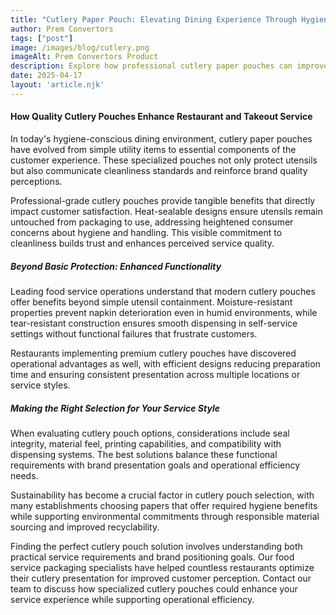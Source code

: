 ```yaml
---
title: "Cutlery Paper Pouch: Elevating Dining Experience Through Hygienic Packaging"
author: Prem Convertors
tags: ["post"]
image: /images/blog/cutlery.png
imageAlt: Prem Convertors Product
description: Explore how professional cutlery paper pouches can improve hygiene perception, enhance brand image, and elevate the dining experience for your food service business.
date: 2025-04-17
layout: 'article.njk'
---
```


#### How Quality Cutlery Pouches Enhance Restaurant and Takeout Service

In today's hygiene-conscious dining environment, cutlery paper pouches have evolved from simple utility items to essential components of the customer experience. These specialized pouches not only protect utensils but also communicate cleanliness standards and reinforce brand quality perceptions.

Professional-grade cutlery pouches provide tangible benefits that directly impact customer satisfaction. Heat-sealable designs ensure utensils remain untouched from packaging to use, addressing heightened consumer concerns about hygiene and handling. This visible commitment to cleanliness builds trust and enhances perceived service quality.

##### Beyond Basic Protection: Enhanced Functionality

Leading food service operations understand that modern cutlery pouches offer benefits beyond simple utensil containment. Moisture-resistant properties prevent napkin deterioration even in humid environments, while tear-resistant construction ensures smooth dispensing in self-service settings without functional failures that frustrate customers.

Restaurants implementing premium cutlery pouches have discovered operational advantages as well, with efficient designs reducing preparation time and ensuring consistent presentation across multiple locations or service styles.

##### Making the Right Selection for Your Service Style

When evaluating cutlery pouch options, considerations include seal integrity, material feel, printing capabilities, and compatibility with dispensing systems. The best solutions balance these functional requirements with brand presentation goals and operational efficiency needs.

Sustainability has become a crucial factor in cutlery pouch selection, with many establishments choosing papers that offer required hygiene benefits while supporting environmental commitments through responsible material sourcing and improved recyclability.

Finding the perfect cutlery pouch solution involves understanding both practical service requirements and brand positioning goals. Our food service packaging specialists have helped countless restaurants optimize their cutlery presentation for improved customer perception. Contact our team to discuss how specialized cutlery pouches could enhance your service experience while supporting operational efficiency.